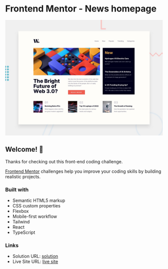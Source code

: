 # Frontend Mentor - News homepage

![Design preview for the News homepage coding challenge](./design/desktop-preview.jpg)

## Welcome! 👋

Thanks for checking out this front-end coding challenge.

[Frontend Mentor](https://www.frontendmentor.io) challenges help you improve your coding skills by building realistic projects.


### Built with

- Semantic HTML5 markup
- CSS custom properties
- Flexbox
- Mobile-first workflow
- Tailwind
- React
- TypeScript

### Links

- Solution URL: [solution](https://github.com/Nue12/News-page-main)
- Live Site URL: [live site](https://nue-news-page-main.netlify.app/)